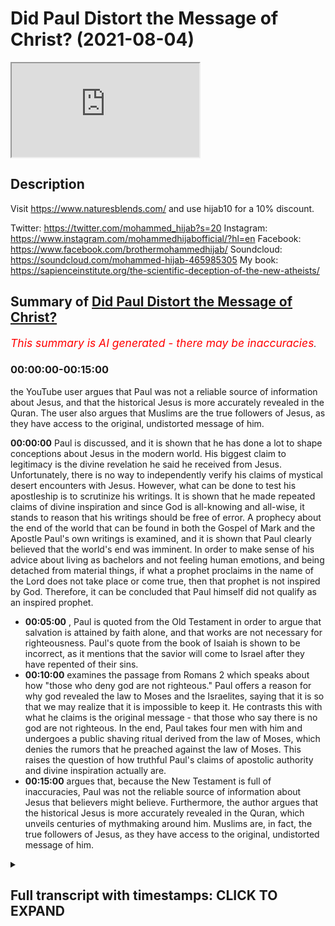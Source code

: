 # Did Paul Distort the Message of Christ? (2021-08-04)

<iframe loading='lazy' allow='autoplay' src='https://www.youtube.com/embed/FUb8dxd63RI'></iframe>

## Description

Visit https://www.naturesblends.com/ and use hijab10 for a 10% discount. 

Twitter: https://twitter.com/mohammed_hijab?s=20
Instagram: https://www.instagram.com/mohammedhijabofficial/?hl=en
Facebook: https://www.facebook.com/brothermohammedhijab/
Soundcloud: https://soundcloud.com/mohammed-hijab-465985305
My book: https://sapienceinstitute.org/the-scientific-deception-of-the-new-atheists/

## Summary of [Did Paul Distort the Message of Christ?](https://www.youtube.com/watch?v=FUb8dxd63RI)


*<span style="color:red; font-size:125%">This summary is AI generated - there may be inaccuracies</span>. [](/)*

### <a onclick="modifyYTiframeseektime('0')">00:00:00-00:15:00</a>

 the YouTube user argues that Paul was not a reliable source of information about Jesus, and that the historical Jesus is more accurately revealed in the Quran. The user also argues that Muslims are the true followers of Jesus, as they have access to the original, undistorted message of him.

**<a onclick="modifyYTiframeseektime('0')">00:00:00</a>**  Paul is discussed, and it is shown that he has done a lot to shape conceptions about Jesus in the modern world. His biggest claim to legitimacy is the divine revelation he said he received from Jesus. Unfortunately, there is no way to independently verify his claims of mystical desert encounters with Jesus. However, what can be done to test his apostleship is to scrutinize his writings. It is shown that he made repeated claims of divine inspiration and since God is all-knowing and all-wise, it stands to reason that his writings should be free of error. A prophecy about the end of the world that can be found in both the Gospel of Mark and the Apostle Paul's own writings is examined, and it is shown that Paul clearly believed that the world's end was imminent. In order to make sense of his advice about living as bachelors and not feeling human emotions, and being detached from material things, if what a prophet proclaims in the name of the Lord does not take place or come true, then that prophet is not inspired by God. Therefore, it can be concluded that Paul himself did not qualify as an inspired prophet.
* **<a onclick="modifyYTiframeseektime('300')">00:05:00</a>** , Paul is quoted from the Old Testament in order to argue that salvation is attained by faith alone, and that works are not necessary for righteousness. Paul's quote from the book of Isaiah is shown to be incorrect, as it mentions that the savior will come to Israel after they have repented of their sins.
* **<a onclick="modifyYTiframeseektime('600')">00:10:00</a>**  examines the passage from Romans 2 which speaks about how "those who deny god are not righteous." Paul offers a reason for why god revealed the law to Moses and the Israelites, saying that it is so that we may realize that it is impossible to keep it. He contrasts this with what he claims is the original message - that those who say there is no god are not righteous. In the end, Paul takes four men with him and undergoes a public  shaving ritual derived from the law of Moses, which denies the rumors that he preached against the law of Moses. This raises the question of how truthful Paul's claims of apostolic authority and divine inspiration actually are.
* **<a onclick="modifyYTiframeseektime('900')">00:15:00</a>** argues that, because the New Testament is full of inaccuracies, Paul was not the reliable source of information about Jesus that believers might believe. Furthermore, the author argues that the historical Jesus is more accurately revealed in the Quran, which unveils centuries of mythmaking around him. Muslims are, in fact, the true followers of Jesus, as they have access to the original, undistorted message of him.

<details><summary><h2>Full transcript with timestamps: CLICK TO EXPAND</h2></summary>

<a onclick="modifyYTiframeseektime('5')">0:00:05</a> paul of tarsus has done more than any  
<a onclick="modifyYTiframeseektime('7')">0:00:07</a> other person in history to influence and  
<a onclick="modifyYTiframeseektime('10')">0:00:10</a> shape conceptions about the person and  
<a onclick="modifyYTiframeseektime('12')">0:00:12</a> message of jesus  
<a onclick="modifyYTiframeseektime('14')">0:00:14</a> in this video we are going to consider  
<a onclick="modifyYTiframeseektime('16')">0:00:16</a> the question is paul a reliable source  
<a onclick="modifyYTiframeseektime('18')">0:00:18</a> of information about jesus  
<a onclick="modifyYTiframeseektime('25')">0:00:25</a> the early followers of jesus were hunted  
<a onclick="modifyYTiframeseektime('27')">0:00:27</a> and persecuted by paul who started out  
<a onclick="modifyYTiframeseektime('29')">0:00:29</a> as a zealous enemy of christianity  
<a onclick="modifyYTiframeseektime('32')">0:00:32</a> then one day while on a sandy desert  
<a onclick="modifyYTiframeseektime('34')">0:00:34</a> road to damascus paul said they had a  
<a onclick="modifyYTiframeseektime('36')">0:00:36</a> mystical encounter with a disembodied  
<a onclick="modifyYTiframeseektime('39')">0:00:39</a> voice claiming to be jesus  
<a onclick="modifyYTiframeseektime('41')">0:00:41</a> from there paul went on to become a  
<a onclick="modifyYTiframeseektime('43')">0:00:43</a> super evangelist dedicating his life to  
<a onclick="modifyYTiframeseektime('45')">0:00:45</a> spreading what he claimed was the  
<a onclick="modifyYTiframeseektime('47')">0:00:47</a> message of jesus  
<a onclick="modifyYTiframeseektime('49')">0:00:49</a> paul's biggest claim to legitimacy as an  
<a onclick="modifyYTiframeseektime('51')">0:00:51</a> apostle is the divine revelation which  
<a onclick="modifyYTiframeseektime('53')">0:00:53</a> he said he received directly from jesus  
<a onclick="modifyYTiframeseektime('56')">0:00:56</a> for example paul wrote i want you to  
<a onclick="modifyYTiframeseektime('59')">0:00:59</a> know brothers and sisters that the  
<a onclick="modifyYTiframeseektime('61')">0:01:01</a> gospel i preached is not of human origin  
<a onclick="modifyYTiframeseektime('64')">0:01:04</a> rather i received it by revelation from  
<a onclick="modifyYTiframeseektime('66')">0:01:06</a> jesus christ  
<a onclick="modifyYTiframeseektime('68')">0:01:08</a> unfortunately there is no way of  
<a onclick="modifyYTiframeseektime('70')">0:01:10</a> independently verifying paul's claims of  
<a onclick="modifyYTiframeseektime('73')">0:01:13</a> mystical desert encounters with jesus we  
<a onclick="modifyYTiframeseektime('75')">0:01:15</a> just have to take him at his word  
<a onclick="modifyYTiframeseektime('77')">0:01:17</a> what we can do to test paul's  
<a onclick="modifyYTiframeseektime('79')">0:01:19</a> apostleship is to scrutinize his  
<a onclick="modifyYTiframeseektime('81')">0:01:21</a> writings  
<a onclick="modifyYTiframeseektime('82')">0:01:22</a> he made repeated claims of divine  
<a onclick="modifyYTiframeseektime('84')">0:01:24</a> inspiration and since god is all-knowing  
<a onclick="modifyYTiframeseektime('86')">0:01:26</a> and all-wise it stands to reason that  
<a onclick="modifyYTiframeseektime('88')">0:01:28</a> paul's writings should be free of error  
<a onclick="modifyYTiframeseektime('96')">0:01:36</a> in the following prophecy paul provided  
<a onclick="modifyYTiframeseektime('98')">0:01:38</a> a timeline for the world's end  
<a onclick="modifyYTiframeseektime('101')">0:01:41</a> we will not all sleep but we will all be  
<a onclick="modifyYTiframeseektime('103')">0:01:43</a> changed in a flash in the twinkling of  
<a onclick="modifyYTiframeseektime('105')">0:01:45</a> an eye at the last trumpet  
<a onclick="modifyYTiframeseektime('108')">0:01:48</a> for the trumpet will sound the dead will  
<a onclick="modifyYTiframeseektime('110')">0:01:50</a> be raised imperishable and we will be  
<a onclick="modifyYTiframeseektime('112')">0:01:52</a> changed  
<a onclick="modifyYTiframeseektime('113')">0:01:53</a> sleep here is being used as a metaphor  
<a onclick="modifyYTiframeseektime('115')">0:01:55</a> for death so paul seems to be saying  
<a onclick="modifyYTiframeseektime('117')">0:01:57</a> that not all of the believers in his day  
<a onclick="modifyYTiframeseektime('119')">0:01:59</a> would die before the return of jesus  
<a onclick="modifyYTiframeseektime('122')">0:02:02</a> obviously this is a false prophecy as it  
<a onclick="modifyYTiframeseektime('124')">0:02:04</a> has been nearly 2 000 years since paul  
<a onclick="modifyYTiframeseektime('127')">0:02:07</a> wrote these words and the return of  
<a onclick="modifyYTiframeseektime('129')">0:02:09</a> jesus still has not taken place  
<a onclick="modifyYTiframeseektime('132')">0:02:12</a> in fact many new testament scholars and  
<a onclick="modifyYTiframeseektime('134')">0:02:14</a> thinkers conclude that paul and his  
<a onclick="modifyYTiframeseektime('136')">0:02:16</a> followers expected the imminent end of  
<a onclick="modifyYTiframeseektime('138')">0:02:18</a> the world  
<a onclick="modifyYTiframeseektime('139')">0:02:19</a> for example the distinguished new  
<a onclick="modifyYTiframeseektime('140')">0:02:20</a> testament scholar professor c k barrett  
<a onclick="modifyYTiframeseektime('143')">0:02:23</a> wrote in his commentary on this prophecy  
<a onclick="modifyYTiframeseektime('145')">0:02:25</a> paul expects that at the parousia second  
<a onclick="modifyYTiframeseektime('148')">0:02:28</a> coming of jesus he himself will not be  
<a onclick="modifyYTiframeseektime('150')">0:02:30</a> among the dead of whom he speaks in the  
<a onclick="modifyYTiframeseektime('152')">0:02:32</a> third person but among the living of  
<a onclick="modifyYTiframeseektime('155')">0:02:35</a> whom he speaks in the first person he  
<a onclick="modifyYTiframeseektime('157')">0:02:37</a> expected the parousia within his own  
<a onclick="modifyYTiframeseektime('159')">0:02:39</a> lifetime  
<a onclick="modifyYTiframeseektime('160')">0:02:40</a> a virtually identical end-of-world  
<a onclick="modifyYTiframeseektime('162')">0:02:42</a> prophecy can be found in the gospel of  
<a onclick="modifyYTiframeseektime('164')">0:02:44</a> mark the renowned christian apologist c  
<a onclick="modifyYTiframeseektime('167')">0:02:47</a> s lewis wrote that it is the most  
<a onclick="modifyYTiframeseektime('170')">0:02:50</a> embarrassing verse in the bible  
<a onclick="modifyYTiframeseektime('172')">0:02:52</a> now some christians try to defend paul  
<a onclick="modifyYTiframeseektime('174')">0:02:54</a> by claiming that when he made the  
<a onclick="modifyYTiframeseektime('176')">0:02:56</a> statement we will not all sleep he was  
<a onclick="modifyYTiframeseektime('178')">0:02:58</a> not including the believers of his day  
<a onclick="modifyYTiframeseektime('180')">0:03:00</a> among those who will not taste death but  
<a onclick="modifyYTiframeseektime('183')">0:03:03</a> rather he was referring to believers at  
<a onclick="modifyYTiframeseektime('185')">0:03:05</a> some unspecified time in the future  
<a onclick="modifyYTiframeseektime('187')">0:03:07</a> so what did paul intend by a statement  
<a onclick="modifyYTiframeseektime('190')">0:03:10</a> shall we interpret it literally or  
<a onclick="modifyYTiframeseektime('191')">0:03:11</a> figuratively  
<a onclick="modifyYTiframeseektime('192')">0:03:12</a> we can look to paul's related prophecies  
<a onclick="modifyYTiframeseektime('195')">0:03:15</a> to help us arrive at the correct  
<a onclick="modifyYTiframeseektime('196')">0:03:16</a> understanding  
<a onclick="modifyYTiframeseektime('197')">0:03:17</a> in the following prophecy paul advised  
<a onclick="modifyYTiframeseektime('199')">0:03:19</a> believers with regards to how they  
<a onclick="modifyYTiframeseektime('201')">0:03:21</a> should conduct themselves going forward  
<a onclick="modifyYTiframeseektime('204')">0:03:24</a> but those who marry will face many  
<a onclick="modifyYTiframeseektime('205')">0:03:25</a> troubles in this life and i want to  
<a onclick="modifyYTiframeseektime('207')">0:03:27</a> spare you this what i mean brothers and  
<a onclick="modifyYTiframeseektime('209')">0:03:29</a> sisters is that the time is short from  
<a onclick="modifyYTiframeseektime('212')">0:03:32</a> now on those who have wives should live  
<a onclick="modifyYTiframeseektime('214')">0:03:34</a> as if they do not  
<a onclick="modifyYTiframeseektime('216')">0:03:36</a> those who mourn as if they did not  
<a onclick="modifyYTiframeseektime('218')">0:03:38</a> those who are happy as if they were not  
<a onclick="modifyYTiframeseektime('221')">0:03:41</a> those who buy something as if it were  
<a onclick="modifyYTiframeseektime('223')">0:03:43</a> not theirs to keep  
<a onclick="modifyYTiframeseektime('224')">0:03:44</a> those who use the things of the world as  
<a onclick="modifyYTiframeseektime('226')">0:03:46</a> if not engrossed in them for this world  
<a onclick="modifyYTiframeseektime('228')">0:03:48</a> in its present form is passing away  
<a onclick="modifyYTiframeseektime('231')">0:03:51</a> note paul's statements about marriage  
<a onclick="modifyYTiframeseektime('233')">0:03:53</a> emotions and materialism  
<a onclick="modifyYTiframeseektime('235')">0:03:55</a> believers are told that all such  
<a onclick="modifyYTiframeseektime('236')">0:03:56</a> activities are futile as time is short  
<a onclick="modifyYTiframeseektime('239')">0:03:59</a> and the world is passing away believers  
<a onclick="modifyYTiframeseektime('241')">0:04:01</a> are advised to avoid such things from  
<a onclick="modifyYTiframeseektime('243')">0:04:03</a> now on i.e with immediate effect going  
<a onclick="modifyYTiframeseektime('246')">0:04:06</a> forward  
<a onclick="modifyYTiframeseektime('246')">0:04:06</a> this is clear proof that paul genuinely  
<a onclick="modifyYTiframeseektime('249')">0:04:09</a> believed that the world's end was  
<a onclick="modifyYTiframeseektime('250')">0:04:10</a> imminent otherwise his advice about  
<a onclick="modifyYTiframeseektime('252')">0:04:12</a> living as bachelors not feeling human  
<a onclick="modifyYTiframeseektime('254')">0:04:14</a> emotions and being completely detached  
<a onclick="modifyYTiframeseektime('256')">0:04:16</a> from material things is nonsensical as  
<a onclick="modifyYTiframeseektime('259')">0:04:19</a> christians would have been unnecessarily  
<a onclick="modifyYTiframeseektime('261')">0:04:21</a> going about life as celibate emotionless  
<a onclick="modifyYTiframeseektime('263')">0:04:23</a> ascetics for nearly 2 000 years and  
<a onclick="modifyYTiframeseektime('265')">0:04:25</a> counting  
<a onclick="modifyYTiframeseektime('266')">0:04:26</a> this is highly problematic when we  
<a onclick="modifyYTiframeseektime('268')">0:04:28</a> consider the standard that the old  
<a onclick="modifyYTiframeseektime('269')">0:04:29</a> testament lays out for true divine  
<a onclick="modifyYTiframeseektime('271')">0:04:31</a> inspiration  
<a onclick="modifyYTiframeseektime('272')">0:04:32</a> if what a prophet proclaims in the name  
<a onclick="modifyYTiframeseektime('274')">0:04:34</a> of the lord does not take place or come  
<a onclick="modifyYTiframeseektime('276')">0:04:36</a> true that is a message the lord has not  
<a onclick="modifyYTiframeseektime('279')">0:04:39</a> spoken  
<a onclick="modifyYTiframeseektime('280')">0:04:40</a> we can see that according to the bible  
<a onclick="modifyYTiframeseektime('282')">0:04:42</a> itself anyone who makes a claim about  
<a onclick="modifyYTiframeseektime('284')">0:04:44</a> the future which then fails to come true  
<a onclick="modifyYTiframeseektime('286')">0:04:46</a> cannot be inspired by god  
<a onclick="modifyYTiframeseektime('294')">0:04:54</a> one of paul's core teachings is the idea  
<a onclick="modifyYTiframeseektime('296')">0:04:56</a> that salvation is achieved through faith  
<a onclick="modifyYTiframeseektime('298')">0:04:58</a> in jesus alone and not any kind of works  
<a onclick="modifyYTiframeseektime('301')">0:05:01</a> as paul informed us but what does it say  
<a onclick="modifyYTiframeseektime('304')">0:05:04</a> the word is near you it is in your mouth  
<a onclick="modifyYTiframeseektime('307')">0:05:07</a> and in your heart  
<a onclick="modifyYTiframeseektime('308')">0:05:08</a> that is the message concerning faith  
<a onclick="modifyYTiframeseektime('310')">0:05:10</a> that we proclaim  
<a onclick="modifyYTiframeseektime('312')">0:05:12</a> if you declare with your mouth jesus is  
<a onclick="modifyYTiframeseektime('314')">0:05:14</a> lord and believe in your heart that god  
<a onclick="modifyYTiframeseektime('316')">0:05:16</a> raised him from the dead you will be  
<a onclick="modifyYTiframeseektime('317')">0:05:17</a> saved  
<a onclick="modifyYTiframeseektime('319')">0:05:19</a> here paul is quoting from the old  
<a onclick="modifyYTiframeseektime('320')">0:05:20</a> testament in order to lend support to  
<a onclick="modifyYTiframeseektime('322')">0:05:22</a> his theology that we are saved by faith  
<a onclick="modifyYTiframeseektime('324')">0:05:24</a> alone and not works  
<a onclick="modifyYTiframeseektime('326')">0:05:26</a> let's take a look at the original  
<a onclick="modifyYTiframeseektime('327')">0:05:27</a> passage in the book of deuteronomy  
<a onclick="modifyYTiframeseektime('330')">0:05:30</a> the word is very near you it is in your  
<a onclick="modifyYTiframeseektime('332')">0:05:32</a> mouth and in your heart so you may obey  
<a onclick="modifyYTiframeseektime('334')">0:05:34</a> it  
<a onclick="modifyYTiframeseektime('335')">0:05:35</a> notice the problem paul has taken the  
<a onclick="modifyYTiframeseektime('338')">0:05:38</a> quarter of its original context he left  
<a onclick="modifyYTiframeseektime('340')">0:05:40</a> out the part that states so you may obey  
<a onclick="modifyYTiframeseektime('342')">0:05:42</a> it  
<a onclick="modifyYTiframeseektime('343')">0:05:43</a> in other words paul has omitted god's  
<a onclick="modifyYTiframeseektime('345')">0:05:45</a> command to obey the mosaic law  
<a onclick="modifyYTiframeseektime('348')">0:05:48</a> we can see that the original passage in  
<a onclick="modifyYTiframeseektime('349')">0:05:49</a> the old testament actually establishes  
<a onclick="modifyYTiframeseektime('351')">0:05:51</a> the opposite of what paul intended works  
<a onclick="modifyYTiframeseektime('353')">0:05:53</a> are indeed important  
<a onclick="modifyYTiframeseektime('361')">0:06:01</a> another of paul's core teachings is the  
<a onclick="modifyYTiframeseektime('363')">0:06:03</a> idea that all of god's covenantal  
<a onclick="modifyYTiframeseektime('365')">0:06:05</a> promises to abraham were fulfilled by  
<a onclick="modifyYTiframeseektime('367')">0:06:07</a> the coming of jesus as paul informed us  
<a onclick="modifyYTiframeseektime('371')">0:06:11</a> the promises were spoken to abraham and  
<a onclick="modifyYTiframeseektime('373')">0:06:13</a> to his seed scripture does not say  
<a onclick="modifyYTiframeseektime('376')">0:06:16</a> antecedes meaning many people but unto  
<a onclick="modifyYTiframeseektime('379')">0:06:19</a> your seed meaning one person who is  
<a onclick="modifyYTiframeseektime('381')">0:06:21</a> christ  
<a onclick="modifyYTiframeseektime('383')">0:06:23</a> here paul is making the argument that  
<a onclick="modifyYTiframeseektime('385')">0:06:25</a> god's promise to abraham did not speak  
<a onclick="modifyYTiframeseektime('387')">0:06:27</a> of seeds in the plural but rather seed  
<a onclick="modifyYTiframeseektime('389')">0:06:29</a> in the singular and concludes that the  
<a onclick="modifyYTiframeseektime('391')">0:06:31</a> single seed is a reference to one man  
<a onclick="modifyYTiframeseektime('393')">0:06:33</a> i.e jesus  
<a onclick="modifyYTiframeseektime('395')">0:06:35</a> let's take a look at the original  
<a onclick="modifyYTiframeseektime('397')">0:06:37</a> passage in the book of genesis  
<a onclick="modifyYTiframeseektime('399')">0:06:39</a> and i will establish my covenant with  
<a onclick="modifyYTiframeseektime('401')">0:06:41</a> him for an everlasting covenant and with  
<a onclick="modifyYTiframeseektime('403')">0:06:43</a> his seed after him  
<a onclick="modifyYTiframeseektime('405')">0:06:45</a> the original hebrew word used for seed  
<a onclick="modifyYTiframeseektime('407')">0:06:47</a> is zera which is a collective noun that  
<a onclick="modifyYTiframeseektime('409')">0:06:49</a> can be used to refer to both a single  
<a onclick="modifyYTiframeseektime('411')">0:06:51</a> descendant or many descendants it  
<a onclick="modifyYTiframeseektime('413')">0:06:53</a> depends on the context in which it  
<a onclick="modifyYTiframeseektime('415')">0:06:55</a> appears this is just like the english  
<a onclick="modifyYTiframeseektime('417')">0:06:57</a> language for example the word sheep can  
<a onclick="modifyYTiframeseektime('419')">0:06:59</a> mean one sheep or many depending on the  
<a onclick="modifyYTiframeseektime('421')">0:07:01</a> context  
<a onclick="modifyYTiframeseektime('423')">0:07:03</a> so how should we interpret the mention  
<a onclick="modifyYTiframeseektime('424')">0:07:04</a> of seed in the old testament we find an  
<a onclick="modifyYTiframeseektime('427')">0:07:07</a> answer in the same book of genesis  
<a onclick="modifyYTiframeseektime('429')">0:07:09</a> and i will make thy seed as the dust of  
<a onclick="modifyYTiframeseektime('431')">0:07:11</a> the earth so that if a man can number  
<a onclick="modifyYTiframeseektime('434')">0:07:14</a> the dust of the earth then shall thy  
<a onclick="modifyYTiframeseektime('436')">0:07:16</a> seed also be numbered  
<a onclick="modifyYTiframeseektime('438')">0:07:18</a> here god promised abraham that he will  
<a onclick="modifyYTiframeseektime('439')">0:07:19</a> be blessed with a multitude of  
<a onclick="modifyYTiframeseektime('441')">0:07:21</a> descendants  
<a onclick="modifyYTiframeseektime('442')">0:07:22</a> likening his seed to the dust of the  
<a onclick="modifyYTiframeseektime('444')">0:07:24</a> earth  
<a onclick="modifyYTiframeseektime('445')">0:07:25</a> therefore we can see that the correct  
<a onclick="modifyYTiframeseektime('446')">0:07:26</a> context for seed is not a single seed as  
<a onclick="modifyYTiframeseektime('449')">0:07:29</a> paul incorrectly interpreted it but  
<a onclick="modifyYTiframeseektime('451')">0:07:31</a> rather many  
<a onclick="modifyYTiframeseektime('458')">0:07:38</a> paul taught that the nation of israel  
<a onclick="modifyYTiframeseektime('460')">0:07:40</a> will be saved from its sins through  
<a onclick="modifyYTiframeseektime('461')">0:07:41</a> jesus as paul informed us and in this  
<a onclick="modifyYTiframeseektime('464')">0:07:44</a> way all israel will be saved as it is  
<a onclick="modifyYTiframeseektime('467')">0:07:47</a> written the deliverer will come from  
<a onclick="modifyYTiframeseektime('469')">0:07:49</a> zion he will turn godlessness away from  
<a onclick="modifyYTiframeseektime('471')">0:07:51</a> jacob  
<a onclick="modifyYTiframeseektime('472')">0:07:52</a> here paul has quoted from the old  
<a onclick="modifyYTiframeseektime('474')">0:07:54</a> testament book of isaiah  
<a onclick="modifyYTiframeseektime('476')">0:07:56</a> the redeemer will come to zion to those  
<a onclick="modifyYTiframeseektime('478')">0:07:58</a> in jacob who repent of their sins  
<a onclick="modifyYTiframeseektime('480')">0:08:00</a> declares the lord  
<a onclick="modifyYTiframeseektime('482')">0:08:02</a> note the clear mismatch paul's quote  
<a onclick="modifyYTiframeseektime('484')">0:08:04</a> mentions that the savior will remove sin  
<a onclick="modifyYTiframeseektime('486')">0:08:06</a> from israel whereas the book of isaiah  
<a onclick="modifyYTiframeseektime('488')">0:08:08</a> states that their savior will come to  
<a onclick="modifyYTiframeseektime('490')">0:08:10</a> israel after is repented from sin  
<a onclick="modifyYTiframeseektime('493')">0:08:13</a> just what is going on here  
<a onclick="modifyYTiframeseektime('495')">0:08:15</a> paul may have been quoting from the  
<a onclick="modifyYTiframeseektime('496')">0:08:16</a> septuagint a greek version of the old  
<a onclick="modifyYTiframeseektime('498')">0:08:18</a> testament  
<a onclick="modifyYTiframeseektime('499')">0:08:19</a> and the deliverer shall come for sion's  
<a onclick="modifyYTiframeseektime('501')">0:08:21</a> sake and shall turn away ungodliness  
<a onclick="modifyYTiframeseektime('503')">0:08:23</a> from jacob  
<a onclick="modifyYTiframeseektime('505')">0:08:25</a> we can see that paul's quote closely  
<a onclick="modifyYTiframeseektime('507')">0:08:27</a> matches the greek septuagint  
<a onclick="modifyYTiframeseektime('509')">0:08:29</a> it turns out that there are two variant  
<a onclick="modifyYTiframeseektime('511')">0:08:31</a> readings of the old testament the one in  
<a onclick="modifyYTiframeseektime('513')">0:08:33</a> hebrew and the greek septuagint that  
<a onclick="modifyYTiframeseektime('515')">0:08:35</a> paul seems to have quoted from  
<a onclick="modifyYTiframeseektime('517')">0:08:37</a> there is in fact strong evidence that  
<a onclick="modifyYTiframeseektime('519')">0:08:39</a> the greek septuagint contains a later  
<a onclick="modifyYTiframeseektime('521')">0:08:41</a> reading this is because the dead sea  
<a onclick="modifyYTiframeseektime('523')">0:08:43</a> scrolls the oldest surviving manuscripts  
<a onclick="modifyYTiframeseektime('525')">0:08:45</a> for the old testament support the  
<a onclick="modifyYTiframeseektime('527')">0:08:47</a> reading that is found in the hebrew  
<a onclick="modifyYTiframeseektime('528')">0:08:48</a> scriptures  
<a onclick="modifyYTiframeseektime('529')">0:08:49</a> this means that when paul chose to quote  
<a onclick="modifyYTiframeseektime('531')">0:08:51</a> from the greek septuagint he unknowingly  
<a onclick="modifyYTiframeseektime('533')">0:08:53</a> used the later incorrect reading god  
<a onclick="modifyYTiframeseektime('536')">0:08:56</a> obviously would not have inspired him to  
<a onclick="modifyYTiframeseektime('537')">0:08:57</a> make such a mistake  
<a onclick="modifyYTiframeseektime('544')">0:09:04</a> paul argued that nobody can achieve  
<a onclick="modifyYTiframeseektime('546')">0:09:06</a> righteousness through the works of the  
<a onclick="modifyYTiframeseektime('548')">0:09:08</a> mosaic law as paul informed us as it is  
<a onclick="modifyYTiframeseektime('551')">0:09:11</a> written there is no unrighteous not even  
<a onclick="modifyYTiframeseektime('554')">0:09:14</a> one there is no one who understands  
<a onclick="modifyYTiframeseektime('556')">0:09:16</a> there is no one who seeks god  
<a onclick="modifyYTiframeseektime('558')">0:09:18</a> their throats are open graves their  
<a onclick="modifyYTiframeseektime('560')">0:09:20</a> tongues practice deceit  
<a onclick="modifyYTiframeseektime('562')">0:09:22</a> the poison of vipers is on their lips  
<a onclick="modifyYTiframeseektime('565')">0:09:25</a> their mouths are full of cursing and  
<a onclick="modifyYTiframeseektime('566')">0:09:26</a> bitterness  
<a onclick="modifyYTiframeseektime('568')">0:09:28</a> their feet are swift to shed blood  
<a onclick="modifyYTiframeseektime('570')">0:09:30</a> there is no fear of god before their  
<a onclick="modifyYTiframeseektime('572')">0:09:32</a> eyes  
<a onclick="modifyYTiframeseektime('573')">0:09:33</a> therefore no one will be declared  
<a onclick="modifyYTiframeseektime('575')">0:09:35</a> righteous in god's sight by the works of  
<a onclick="modifyYTiframeseektime('576')">0:09:36</a> the law  
<a onclick="modifyYTiframeseektime('578')">0:09:38</a> what paul quotes here is a compilation  
<a onclick="modifyYTiframeseektime('580')">0:09:40</a> of six separate passages from the old  
<a onclick="modifyYTiframeseektime('581')">0:09:41</a> testament book of psalms and isaiah he  
<a onclick="modifyYTiframeseektime('584')">0:09:44</a> has strung them together to appear as  
<a onclick="modifyYTiframeseektime('586')">0:09:46</a> one quote  
<a onclick="modifyYTiframeseektime('587')">0:09:47</a> let's examine one of the passages that  
<a onclick="modifyYTiframeseektime('589')">0:09:49</a> paul referenced from psalm 14  
<a onclick="modifyYTiframeseektime('592')">0:09:52</a> the fool says in his heart there is no  
<a onclick="modifyYTiframeseektime('594')">0:09:54</a> god they are corrupt their deeds are  
<a onclick="modifyYTiframeseektime('596')">0:09:56</a> vile there is no one who does good  
<a onclick="modifyYTiframeseektime('599')">0:09:59</a> do all these evildoers know nothing  
<a onclick="modifyYTiframeseektime('601')">0:10:01</a> they devour my people as though eating  
<a onclick="modifyYTiframeseektime('603')">0:10:03</a> bread  
<a onclick="modifyYTiframeseektime('604')">0:10:04</a> they never call on the lord but there  
<a onclick="modifyYTiframeseektime('606')">0:10:06</a> they are overwhelmed with dread for god  
<a onclick="modifyYTiframeseektime('609')">0:10:09</a> is present in the company of the  
<a onclick="modifyYTiframeseektime('610')">0:10:10</a> righteous  
<a onclick="modifyYTiframeseektime('611')">0:10:11</a> we can see that the original passage is  
<a onclick="modifyYTiframeseektime('613')">0:10:13</a> talking about those who say there is no  
<a onclick="modifyYTiframeseektime('615')">0:10:15</a> god  
<a onclick="modifyYTiframeseektime('616')">0:10:16</a> it is these people who are said to do no  
<a onclick="modifyYTiframeseektime('618')">0:10:18</a> good such evildoers are then contrasted  
<a onclick="modifyYTiframeseektime('620')">0:10:20</a> with a second group of people referred  
<a onclick="modifyYTiframeseektime('622')">0:10:22</a> to as my people who are said to be the  
<a onclick="modifyYTiframeseektime('624')">0:10:24</a> company of the righteous  
<a onclick="modifyYTiframeseektime('626')">0:10:26</a> it turns out that paul has distorted  
<a onclick="modifyYTiframeseektime('628')">0:10:28</a> this passage it does not say as paul  
<a onclick="modifyYTiframeseektime('631')">0:10:31</a> quotes it that no human being is  
<a onclick="modifyYTiframeseektime('633')">0:10:33</a> righteous rather it says that those who  
<a onclick="modifyYTiframeseektime('635')">0:10:35</a> deny god are not righteous  
<a onclick="modifyYTiframeseektime('642')">0:10:42</a> paul offered the following reason as to  
<a onclick="modifyYTiframeseektime('644')">0:10:44</a> why god revealed the law to moses and  
<a onclick="modifyYTiframeseektime('646')">0:10:46</a> the israelites  
<a onclick="modifyYTiframeseektime('648')">0:10:48</a> now we know that whatever the law says  
<a onclick="modifyYTiframeseektime('650')">0:10:50</a> it says to those who are under the law  
<a onclick="modifyYTiframeseektime('652')">0:10:52</a> that for this purpose every mouth may be  
<a onclick="modifyYTiframeseektime('654')">0:10:54</a> stopped and all the world may become  
<a onclick="modifyYTiframeseektime('656')">0:10:56</a> guilty before god  
<a onclick="modifyYTiframeseektime('658')">0:10:58</a> according to paul the law was revealed  
<a onclick="modifyYTiframeseektime('660')">0:11:00</a> to make us realize that it is impossible  
<a onclick="modifyYTiframeseektime('662')">0:11:02</a> to keep and that we are therefore all  
<a onclick="modifyYTiframeseektime('664')">0:11:04</a> guilty before god  
<a onclick="modifyYTiframeseektime('666')">0:11:06</a> let's compare this to what god has to  
<a onclick="modifyYTiframeseektime('668')">0:11:08</a> say about the law in the old testament  
<a onclick="modifyYTiframeseektime('670')">0:11:10</a> now what i am commanding you today is  
<a onclick="modifyYTiframeseektime('672')">0:11:12</a> not too difficult for you or beyond your  
<a onclick="modifyYTiframeseektime('674')">0:11:14</a> reach no the word is very near you it is  
<a onclick="modifyYTiframeseektime('677')">0:11:17</a> in your mouth and in your heart so you  
<a onclick="modifyYTiframeseektime('679')">0:11:19</a> may obey it  
<a onclick="modifyYTiframeseektime('680')">0:11:20</a> we can see that god says very clearly  
<a onclick="modifyYTiframeseektime('682')">0:11:22</a> that the law is not too difficult to  
<a onclick="modifyYTiframeseektime('684')">0:11:24</a> obey or beyond our reach which is the  
<a onclick="modifyYTiframeseektime('686')">0:11:26</a> complete opposite of what paul claimed  
<a onclick="modifyYTiframeseektime('689')">0:11:29</a> paul even had some very negative things  
<a onclick="modifyYTiframeseektime('690')">0:11:30</a> to say about the law here he called it a  
<a onclick="modifyYTiframeseektime('693')">0:11:33</a> curse  
<a onclick="modifyYTiframeseektime('694')">0:11:34</a> for as many as are of the works of the  
<a onclick="modifyYTiframeseektime('696')">0:11:36</a> law are under a curse  
<a onclick="modifyYTiframeseektime('698')">0:11:38</a> paul also had bad things to say about  
<a onclick="modifyYTiframeseektime('700')">0:11:40</a> his past efforts of keeping the law  
<a onclick="modifyYTiframeseektime('702')">0:11:42</a> here he referred to it as garbage as for  
<a onclick="modifyYTiframeseektime('704')">0:11:44</a> righteousness based on the law faultless  
<a onclick="modifyYTiframeseektime('707')">0:11:47</a> but whatever word gains to me i now  
<a onclick="modifyYTiframeseektime('709')">0:11:49</a> consider loss for the sake of christ i  
<a onclick="modifyYTiframeseektime('711')">0:11:51</a> consider them garbage  
<a onclick="modifyYTiframeseektime('713')">0:11:53</a> again such negativity is at odds with  
<a onclick="modifyYTiframeseektime('715')">0:11:55</a> what the old testament teaches for i  
<a onclick="modifyYTiframeseektime('717')">0:11:57</a> command you today to love the lord your  
<a onclick="modifyYTiframeseektime('719')">0:11:59</a> god to walk in obedience to him and to  
<a onclick="modifyYTiframeseektime('722')">0:12:02</a> keep his commands decrees and laws  
<a onclick="modifyYTiframeseektime('725')">0:12:05</a> then you will live and increase and the  
<a onclick="modifyYTiframeseektime('727')">0:12:07</a> lord your god will bless you  
<a onclick="modifyYTiframeseektime('729')">0:12:09</a> here god stated that obeying the law  
<a onclick="modifyYTiframeseektime('731')">0:12:11</a> will bring one blessing and prosperity  
<a onclick="modifyYTiframeseektime('734')">0:12:14</a> we can see that paul's teachings about  
<a onclick="modifyYTiframeseektime('735')">0:12:15</a> the law completely contradict the old  
<a onclick="modifyYTiframeseektime('737')">0:12:17</a> testament on many points so paul cannot  
<a onclick="modifyYTiframeseektime('740')">0:12:20</a> have gotten his message from the same  
<a onclick="modifyYTiframeseektime('741')">0:12:21</a> god that inspired the old testament  
<a onclick="modifyYTiframeseektime('749')">0:12:29</a> the bible informs us that towards the  
<a onclick="modifyYTiframeseektime('751')">0:12:31</a> end of his ministerial career paul  
<a onclick="modifyYTiframeseektime('753')">0:12:33</a> visited jerusalem which was home to  
<a onclick="modifyYTiframeseektime('755')">0:12:35</a> thousands of christians who zealously  
<a onclick="modifyYTiframeseektime('757')">0:12:37</a> obeyed the law of moses we are told that  
<a onclick="modifyYTiframeseektime('759')">0:12:39</a> senior christians directly confronted  
<a onclick="modifyYTiframeseektime('761')">0:12:41</a> paul about rumors that he was preaching  
<a onclick="modifyYTiframeseektime('763')">0:12:43</a> against the law of moses  
<a onclick="modifyYTiframeseektime('765')">0:12:45</a> the next day paul and the rest of us  
<a onclick="modifyYTiframeseektime('767')">0:12:47</a> went to see james and all the elders  
<a onclick="modifyYTiframeseektime('769')">0:12:49</a> were present  
<a onclick="modifyYTiframeseektime('770')">0:12:50</a> then they said to paul you see brother  
<a onclick="modifyYTiframeseektime('773')">0:12:53</a> how many thousands of jews have believed  
<a onclick="modifyYTiframeseektime('775')">0:12:55</a> and all of them are zealous for the law  
<a onclick="modifyYTiframeseektime('777')">0:12:57</a> they have been informed that you teach  
<a onclick="modifyYTiframeseektime('779')">0:12:59</a> all the jews who live among the gentiles  
<a onclick="modifyYTiframeseektime('781')">0:13:01</a> to turn away from moses telling them not  
<a onclick="modifyYTiframeseektime('783')">0:13:03</a> to circumcise their children or live  
<a onclick="modifyYTiframeseektime('785')">0:13:05</a> according to our customs  
<a onclick="modifyYTiframeseektime('787')">0:13:07</a> if paul was a genuine apostle then we  
<a onclick="modifyYTiframeseektime('789')">0:13:09</a> should expect him to be forthcoming  
<a onclick="modifyYTiframeseektime('791')">0:13:11</a> about his true beliefs and teachings  
<a onclick="modifyYTiframeseektime('793')">0:13:13</a> let's now see how paul actually reacted  
<a onclick="modifyYTiframeseektime('796')">0:13:16</a> what shall we do they will certainly  
<a onclick="modifyYTiframeseektime('798')">0:13:18</a> hear that you have come so do what we  
<a onclick="modifyYTiframeseektime('800')">0:13:20</a> tell you  
<a onclick="modifyYTiframeseektime('801')">0:13:21</a> there are four men with us who have made  
<a onclick="modifyYTiframeseektime('803')">0:13:23</a> a vow  
<a onclick="modifyYTiframeseektime('804')">0:13:24</a> take these men  
<a onclick="modifyYTiframeseektime('806')">0:13:26</a> joining their purification rights and  
<a onclick="modifyYTiframeseektime('808')">0:13:28</a> paid their expenses so that they can  
<a onclick="modifyYTiframeseektime('810')">0:13:30</a> have their heads shaved  
<a onclick="modifyYTiframeseektime('811')">0:13:31</a> then everyone will know there is no  
<a onclick="modifyYTiframeseektime('814')">0:13:34</a> truth in these reports about you  
<a onclick="modifyYTiframeseektime('816')">0:13:36</a> the next day paul took the men and  
<a onclick="modifyYTiframeseektime('818')">0:13:38</a> purified himself along with them  
<a onclick="modifyYTiframeseektime('820')">0:13:40</a> we can see that the senior christians in  
<a onclick="modifyYTiframeseektime('822')">0:13:42</a> jerusalem commanded paul to undergo a  
<a onclick="modifyYTiframeseektime('825')">0:13:45</a> public head shaving ritual that was  
<a onclick="modifyYTiframeseektime('827')">0:13:47</a> derived from the law of moses  
<a onclick="modifyYTiframeseektime('829')">0:13:49</a> paul submissively complied with their  
<a onclick="modifyYTiframeseektime('831')">0:13:51</a> command thus denying the rumors that he  
<a onclick="modifyYTiframeseektime('833')">0:13:53</a> preached against the law of moses  
<a onclick="modifyYTiframeseektime('836')">0:13:56</a> now in the previous section we saw  
<a onclick="modifyYTiframeseektime('837')">0:13:57</a> examples of paul's negative attitude  
<a onclick="modifyYTiframeseektime('839')">0:13:59</a> towards a mosaic law labeling it a curse  
<a onclick="modifyYTiframeseektime('842')">0:14:02</a> and describing efforts to obey it as  
<a onclick="modifyYTiframeseektime('844')">0:14:04</a> garbage  
<a onclick="modifyYTiframeseektime('845')">0:14:05</a> by conducting himself in this manner  
<a onclick="modifyYTiframeseektime('847')">0:14:07</a> paul was being two-faced for he behaved  
<a onclick="modifyYTiframeseektime('849')">0:14:09</a> in one way to the faces of senior  
<a onclick="modifyYTiframeseektime('851')">0:14:11</a> christians and another way in his  
<a onclick="modifyYTiframeseektime('853')">0:14:13</a> writings  
<a onclick="modifyYTiframeseektime('854')">0:14:14</a> in the following examples paul wrote  
<a onclick="modifyYTiframeseektime('856')">0:14:16</a> that jews are the same as non-jews and  
<a onclick="modifyYTiframeseektime('859')">0:14:19</a> no longer bound to keep any of the  
<a onclick="modifyYTiframeseektime('860')">0:14:20</a> mosaic law  
<a onclick="modifyYTiframeseektime('862')">0:14:22</a> there is neither jew nor greek  
<a onclick="modifyYTiframeseektime('865')">0:14:25</a> we have been released from the law so  
<a onclick="modifyYTiframeseektime('866')">0:14:26</a> that we serve in the new way of the  
<a onclick="modifyYTiframeseektime('868')">0:14:28</a> spirit and not in the old way of the  
<a onclick="modifyYTiframeseektime('870')">0:14:30</a> written code  
<a onclick="modifyYTiframeseektime('872')">0:14:32</a> we can see that paul taught the very  
<a onclick="modifyYTiframeseektime('873')">0:14:33</a> things he was accused of and deceptively  
<a onclick="modifyYTiframeseektime('875')">0:14:35</a> denied  
<a onclick="modifyYTiframeseektime('882')">0:14:42</a> in this video we've examined a number of  
<a onclick="modifyYTiframeseektime('884')">0:14:44</a> paul's writings and found many issues  
<a onclick="modifyYTiframeseektime('887')">0:14:47</a> which seriously undermine his claims of  
<a onclick="modifyYTiframeseektime('889')">0:14:49</a> apostleship and divine inspiration  
<a onclick="modifyYTiframeseektime('891')">0:14:51</a> a big problem which arises from this  
<a onclick="modifyYTiframeseektime('894')">0:14:54</a> is the fact that paul dominates the  
<a onclick="modifyYTiframeseektime('896')">0:14:56</a> pages of the new testament with over  
<a onclick="modifyYTiframeseektime('898')">0:14:58</a> half of its books being attributed to  
<a onclick="modifyYTiframeseektime('899')">0:14:59</a> him  
<a onclick="modifyYTiframeseektime('900')">0:15:00</a> so when one reads new testament and  
<a onclick="modifyYTiframeseektime('902')">0:15:02</a> takes it at face value you are viewing  
<a onclick="modifyYTiframeseektime('904')">0:15:04</a> jesus through the lens of paul who has  
<a onclick="modifyYTiframeseektime('906')">0:15:06</a> been proven to be an unreliable source  
<a onclick="modifyYTiframeseektime('908')">0:15:08</a> sincere truth-seeking christians faced  
<a onclick="modifyYTiframeseektime('911')">0:15:11</a> the difficult task of peeling away  
<a onclick="modifyYTiframeseektime('913')">0:15:13</a> layers of myth in order to try and  
<a onclick="modifyYTiframeseektime('915')">0:15:15</a> arrive at the true historical jesus  
<a onclick="modifyYTiframeseektime('918')">0:15:18</a> god out of his mercy for mankind did not  
<a onclick="modifyYTiframeseektime('920')">0:15:20</a> leave us in a state of confusion  
<a onclick="modifyYTiframeseektime('922')">0:15:22</a> the quran was revealed and unravels  
<a onclick="modifyYTiframeseektime('924')">0:15:24</a> centuries of myth-making around jesus  
<a onclick="modifyYTiframeseektime('927')">0:15:27</a> muslims are the true followers of jesus  
<a onclick="modifyYTiframeseektime('930')">0:15:30</a> as thanks to the quran we have access to  
<a onclick="modifyYTiframeseektime('932')">0:15:32</a> and implement his original undistorted  
<a onclick="modifyYTiframeseektime('934')">0:15:34</a> message  
<a onclick="modifyYTiframeseektime('937')">0:15:37</a> to learn more about the true message of  
<a onclick="modifyYTiframeseektime('939')">0:15:39</a> jesus please download your free copy of  
<a onclick="modifyYTiframeseektime('941')">0:15:41</a> the book jesus man messenger messiah  
<a onclick="modifyYTiframeseektime('944')">0:15:44</a> from the link below  
</details>